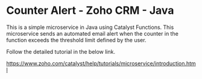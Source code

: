 # Counter Alert - Zoho CRM - Java

This is a simple microservice in Java using Catalyst Functions. This microservice sends an automated email alert when the counter in the function exceeds the threshold limit defined by the user.

Follow the detailed tutorial in the below link.

https://www.zoho.com/catalyst/help/tutorials/microservice/introduction.html
